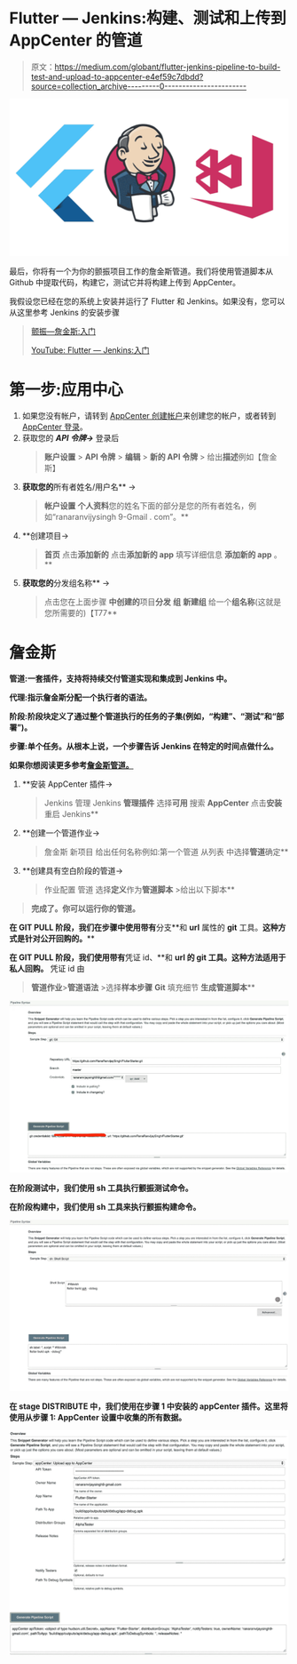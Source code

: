 # Flutter — Jenkins:构建、测试和上传到 AppCenter 的管道

> 原文：<https://medium.com/globant/flutter-jenkins-pipeline-to-build-test-and-upload-to-appcenter-e4ef59c7dbdd?source=collection_archive---------0----------------------->

![](img/f4664a8d7a2ae78e2228381fcc1e007d.png)

最后，你将有一个为你的颤振项目工作的詹金斯管道。我们将使用管道脚本从 Github 中提取代码，构建它，测试它并将构建上传到 AppCenter。

我假设您已经在您的系统上安装并运行了 Flutter 和 Jenkins。如果没有，您可以从这里参考 Jenkins 的安装步骤

> [颤振—詹金斯:入门](/@ranaranvijaysingh9/flutter-jenkins-getting-started-4d2e036567b)
> 
> [YouTube: Flutter — Jenkins:入门](https://www.youtube.com/watch?v=NgoXMw7_RN4&t=)

# 第一步:应用中心

1.  如果您没有帐户，请转到 [AppCenter 创建帐户](https://appcenter.ms/create-account)来创建您的帐户，或者转到 [AppCenter 登录](https://appcenter.ms/sign-in)。
2.  获取您的 ***API 令牌→*** 登录后
    > **账户设置** > **API 令牌** > **编辑** > **新的 API 令牌** > 给出**描述**例如【詹金斯】
    >
3.  **获取您的**所有者姓名/用户名** →
    > **帐户设置**
    > **个人资料**您的姓名下面的部分是您的所有者姓名，例如“ranaranvijysingh 9-Gmail . com”。**
4.  **创建项目→
    > **首页**
    >点击**添加新的**
    >点击**添加新的 app**
    >填写详细信息
    > **添加新的 app** 。**
5.  **获取您的**分发组名称** →
    >点击您在上面步骤
    > **中创建的**项目**分发**
    > **组**
    > **新建组**
    >给一个**组名称**(这就是您所需要的)【T77**

# **詹金斯**

****管道**:一套插件，支持将持续交付管道实现和集成到 Jenkins 中。**

**代理:指示詹金斯分配一个执行者的语法。**

****阶段**:阶段块定义了通过整个管道执行的任务的子集(例如，“构建”、“测试”和“部署”)。**

****步骤**:单个任务。从根本上说，一个步骤告诉 Jenkins 在特定的时间点做什么。**

**如果你想阅读更多参考[詹金斯管道。](https://jenkins.io/doc/book/pipeline/)**

1.  **安装 AppCenter 插件→
    > Jenkins
    >管理 Jenkins
    > **管理插件**
    >选择**可用**
    >搜索 **AppCenter**
    >点击**安装**
    >重启 Jenkins**
2.  **创建一个管道作业→
    >詹金斯
    >新项目
    >给出任何名称例如:第一个管道
    >从列表
    >中选择**管道**确定**
3.  **创建具有空白阶段的管道→
    >作业配置
    >管道
    >选择**定义**作为**管道脚本** >给出以下脚本**

> **完成了。你可以运行你的管道。**

**在 GIT PULL 阶段，我们在步骤中使用带有**分支**和 **url** 属性的 **git** 工具。**这种方式是针对公开回购的。****

**在 GIT PULL 阶段，我们使用带有**凭证 id、**和 **url 的 **git** 工具。这种方法适用于私人回购。** 凭证 id 由
> **管道作业**>**管道语法** >选择**样本步骤**
>**Git**
>填充细节
> **生成管道脚本****

**![](img/4ab4ee7bbe41a885f3b51592bafebec6.png)**

**在阶段测试中，我们使用 **sh** 工具执行颤振测试命令。**

**在阶段构建中，我们使用 **sh** 工具来执行颤振构建命令。**

**![](img/b48bb023013809241d460ece2dffedcb.png)**

**在 stage DISTRIBUTE 中，我们使用在步骤 1 中安装的 **appCenter** 插件。这里将使用从步骤 1: AppCenter 设置中收集的所有数据。**

**![](img/85ae6d86bbfb415a560ba574e9e688ff.png)**